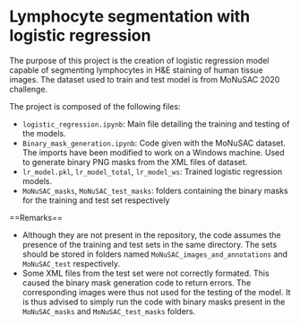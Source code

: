  # Lymphocyte segmentation with logistic regression
The purpose of this project is the creation of logistic regression model capable of segmenting lymphocytes in H&E staining of human tissue images. 
The dataset used to train and test model is from MoNuSAC 2020 challenge.

The project is composed of the following files:
- `logistic_regression.ipynb`: Main file detailing the training and testing of the models.
- `Binary_mask_generation.ipynb`: Code given with the MoNuSAC dataset. The imports have been modified to work on a Windows machine. Used to generate binary PNG masks from the XML files of dataset.
- `lr_model.pkl`, `lr_model_total`, `lr_model_ws`: Trained logistic regression models.
- `MoNuSAC_masks`, `MoNuSAC_test_masks`: folders containing the binary masks for the training and test set respectively

==Remarks==
- Although they are not present in the repository, the code assumes the presence of the training and test sets in the same directory. The sets should be stored in folders named `MoNuSAC_images_and_annotations` and `MoNuSAC_test` respectively.
- Some XML files from the test set were not correctly formated. This caused the binary mask generation code to return errors. The corresponding images were thus not used for the testing of the model. It is thus advised to simply run the code with binary masks present in the `MoNuSAC_masks` and `MoNuSAC_test_masks` folders.